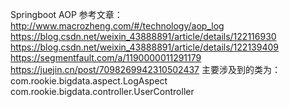 Springboot AOP
参考文章：
http://www.macrozheng.com/#/technology/aop_log
https://blog.csdn.net/weixin_43888891/article/details/122116930
https://blog.csdn.net/weixin_43888891/article/details/122139409
https://segmentfault.com/a/1190000011291179
https://juejin.cn/post/7098269942310502437
主要涉及到的类为：com.rookie.bigdata.aspect.LogAspect
com.rookie.bigdata.controller.UserController
